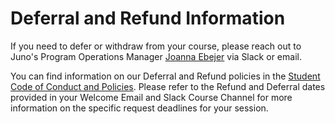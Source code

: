 # Deferral and Refund Information

If you need to defer or withdraw from your course, please reach out to Juno's Program Operations Manager [Joanna Ebejer](mailto:joanna@junocollege.com) via Slack or email.

You can find information on our Deferral and Refund policies in the [Student Code of Conduct and Policies](https://drive.google.com/file/d/1HRkt85QEjIDAxV9S4l2bWuQB9-IhEWXr/view). Please refer to the Refund and Deferral dates provided in your Welcome Email and Slack Course Channel for more information on the specific request deadlines for your session.
